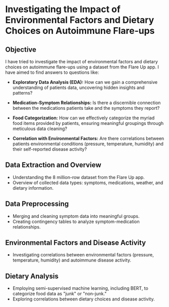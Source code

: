 # Investigating the Impact of Environmental Factors and Dietary Choices on Autoimmune Flare-ups

## Objective
I have tried to investigate the impact of environmental factors and dietary choices on autoimmune flare-ups using a dataset from the Flare Up app. I have aimed to find answers to questions like:

- **Exploratory Data Analysis (EDA):** How can we gain a comprehensive understanding of patients data, uncovering hidden insights and patterns?
  
- **Medication-Symptom Relationships:** Is there a discernible connection between the medications patients take and the symptoms they report?

- **Food Categorization:** How can we effectively categorize the myriad food items provided by patients, ensuring meaningful groupings through meticulous data cleaning?

- **Correlation with Environmental Factors:** Are there correlations between patients environmental conditions (pressure, temperature, humidity) and their self-reported disease activity?

## Data Extraction and Overview
- Understanding the 8 million-row dataset from the Flare Up app.
- Overview of collected data types: symptoms, medications, weather, and dietary information.

## Data Preprocessing
- Merging and cleaning symptom data into meaningful groups.
- Creating contingency tables to analyze symptom-medication relationships.

## Environmental Factors and Disease Activity
- Investigating correlations between environmental factors (pressure, temperature, humidity) and autoimmune disease activity.

## Dietary Analysis
- Employing semi-supervised machine learning, including BERT, to categorize food data as "junk" or "non-junk."
- Exploring correlations between dietary choices and disease activity.
